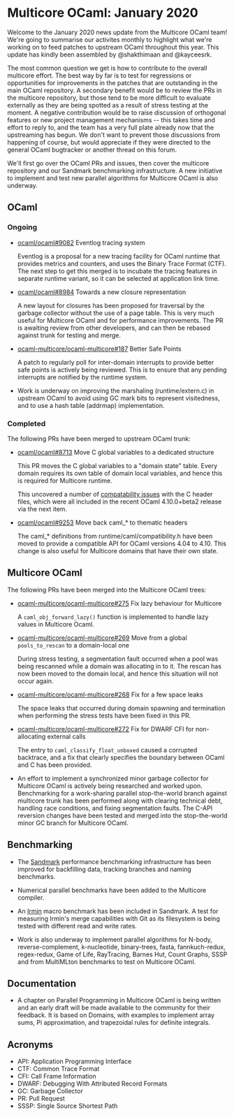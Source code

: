 # Multicore OCaml: January 2020

Welcome to the January 2020 news update from the Multicore OCaml team! We're
going to summarise our activites monthly to highlight what we're working on to
feed patches to upstream OCaml throughout this year.  This update has kindly
been assembled by @shakthimaan and @kayceesrk.

The most common question we get is how to contribute to the overall multicore
effort.  The best way by far is to test for regressions or opportunities for
improvements in the patches that are outstanding in the main OCaml repository.
A secondary benefit would be to review the PRs in the multicore repository, but
those tend to be more difficult to evaluate externally as they are being
spotted as a result of stress testing at the moment.  A negative contribution
would be to raise discussion of orthogonal features or new project management
mechanisms -- this takes time and effort to reply to, and the team has a
very full plate already now that the upstreaming has begun. We don't want to
prevent those discussions from happening of course, but would appreciate if
they were directed to the general OCaml bugtracker or another thread on this
forum.

We'll first go over the OCaml PRs and issues, then cover the multicore
repository and our Sandmark benchmarking infrastructure.  A new initiative to
implement and test new parallel algorithms for Multicore OCaml is also
underway.

## OCaml

### Ongoing

* [ocaml/ocaml#9082](https://github.com/ocaml/ocaml/pull/9082) Eventlog tracing system
  
  Eventlog is a proposal for a new tracing facility for OCaml runtime
  that provides metrics and counters, and uses the Binary Trace Format
  (CTF). The next step to get this merged is to incubate the tracing
  features in separate runtime variant, so it can be selected at application
  link time.

* [ocaml/ocaml#8984](https://github.com/ocaml/ocaml/pull/8984) Towards
  a new closure representation

  A new layout for closures has been proposed for traversal by the
  garbage collector without the use of a page table. This is very much
  useful for Multicore OCaml and for performance improvements. The PR is
  awaiting review from other developers, and can then be rebased against trunk
  for testing and merge.

* [ocaml-multicore/ocaml-multicore#187](https://github.com/ocaml-multicore/ocaml-multicore/issues/187)
  Better Safe Points

  A patch to regularly poll for inter-domain interrupts to provide
  better safe points is actively being reviewed. This is to ensure
  that any pending interrupts are notified by the runtime system.

* Work is underway on improving the marshaling (runtime/extern.c) in
  upstream OCaml to avoid using GC mark bits to represent visitedness,
  and to use a hash table (addrmap) implementation.

### Completed

The following PRs have been merged to upstream OCaml trunk:

  * [ocaml/ocaml#8713](https://github.com/ocaml/ocaml/pull/8713) Move
    C global variables to a dedicated structure
  
    This PR moves the C global variables to a "domain state"
    table. Every domain requires its own table of domain local
    variables, and hence this is required for Multicore runtime.

    This uncovered a number of [compatability issues](https://github.com/ocaml/ocaml/issues/9205)
    with the C header files, which were all included in the recent OCaml 4.10.0+beta2
    release via the next item.

  * [ocaml/ocaml#9253](https://github.com/ocaml/ocaml/pull/9253) Move
    back caml_* to thematic headers
  
    The caml_* definitions from runtime/caml/compatibility.h have been
    moved to provide a compatible API for OCaml versions 4.04 to
    4.10. This change is also useful for Multicore domains that have
    their own state.

## Multicore OCaml

The following PRs have been merged into the Multicore OCaml trees:

* [ocaml-multicore/ocaml-multicore#275](https://github.com/ocaml-multicore/ocaml-multicore/pull/275)
  Fix lazy behaviour for Multicore
  
  A `caml_obj_forward_lazy()` function is implemented to handle lazy
  values in Multicore Ocaml.

* [ocaml-multicore/ocaml-multicore#269](https://github.com/ocaml-multicore/ocaml-multicore/pull/269)
  Move from a global `pools_to_rescan` to a domain-local one

  During stress testing, a segmentation fault occurred when a pool was
  being rescanned while a domain was allocating in to it. The rescan
  has now been moved to the domain local, and hence this situation
  will not occur again.

* [ocaml-multicore/ocaml-multicore#268](https://github.com/ocaml-multicore/ocaml-multicore/pull/268)
  Fix for a few space leaks

  The space leaks that occurred during domain spawning and termination
  when performing the stress tests have been fixed in this PR.

* [ocaml-multicore/ocaml-multicore#272](https://github.com/ocaml-multicore/ocaml-multicore/pull/272)
  Fix for DWARF CFI for non-allocating external calls
 
  The entry to `caml_classify_float_unboxed` caused a corrupted
  backtrace, and a fix that clearly specifies the boundary between
  OCaml and C has been provided.

* An effort to implement a synchronized minor garbage collector for
  Multicore OCaml is actively being researched and worked
  upon. Benchmarking for a work-sharing parallel stop-the-world branch
  against multicore trunk has been performed along with clearing
  technical debt, handling race conditions, and fixing segmentation
  faults. The C-API reversion changes have been tested and merged into
  the stop-the-world minor GC branch for Multicore OCaml.

## Benchmarking

* The [Sandmark](http://bench2.ocamllabs.io/) performance benchmarking
  infrastructure has been improved for backfilling data, tracking
  branches and naming benchmarks.

* Numerical parallel benchmarks have been added to the Multicore
  compiler. 
  
* An [Irmin](https://irmin.org) macro benchmark has been included in Sandmark.
  A test for measuring Irmin's merge capabilities with Git as its filesystem
  is being tested with different read and write rates.

* Work is also underway to implement parallel algorithms for N-body,
  reverse-complement, k-nucleotide, binary-trees, fasta,
  fannkuch-redux, regex-redux, Game of Life, RayTracing, Barnes Hut,
  Count Graphs, SSSP and from MultiMLton benchmarks to test on
  Multicore OCaml.

## Documentation

* A chapter on Parallel Programming in Multicore OCaml is being
	written and an early draft will be made available to the community for their
  feedback. It is based on Domains, with examples to implement array sums,
  Pi approximation, and trapezoidal rules for definite integrals.

## Acronyms

* API: Application Programming Interface
* CTF: Common Trace Format
* CFI: Call Frame Information
* DWARF: Debugging With Attributed Record Formats
* GC: Garbage Collector
* PR: Pull Request
* SSSP: Single Source Shortest Path


